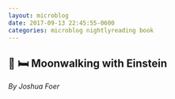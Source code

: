 ```yaml
---
layout: microblog
date: 2017-09-13 22:45:55-0600
categories: microblog nightlyreading book
---
```

## 📖 🛏 Moonwalking with Einstein
*By Joshua Foer*